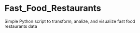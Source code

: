 # Fast_Food_Restaurants
Simple Python script to transform, analize, and visualize fast food restaurants data
